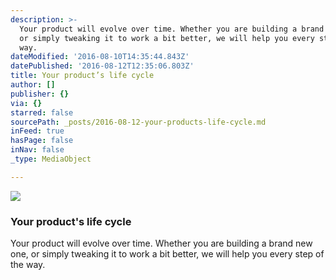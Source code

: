 ```yaml
---
description: >-
  Your product will evolve over time. Whether you are building a brand new one,
  or simply tweaking it to work a bit better, we will help you every step of the
  way.
dateModified: '2016-08-10T14:35:44.843Z'
datePublished: '2016-08-12T12:35:06.803Z'
title: Your product’s life cycle
author: []
publisher: {}
via: {}
starred: false
sourcePath: _posts/2016-08-12-your-products-life-cycle.md
inFeed: true
hasPage: false
inNav: false
_type: MediaObject

---
```

![](https://the-grid-user-content.s3-us-west-2.amazonaws.com/329b426e-4ed5-474c-8464-0f63266cc67d.png)

### Your product's life cycle

Your product will evolve over time. Whether you are building a brand new one, or simply tweaking it to work a bit better, we will help you every step of the way.